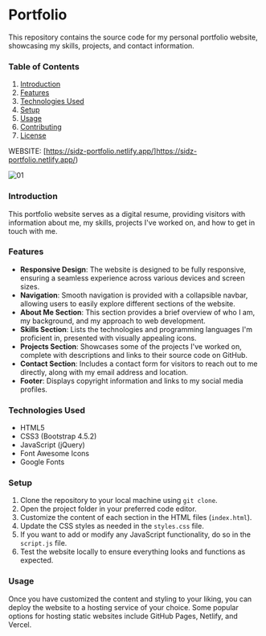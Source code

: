 # Portfolio

This repository contains the source code for my personal portfolio website, showcasing my skills, projects, and contact information.

### Table of Contents
1. [Introduction](#introduction)
2. [Features](#features)
3. [Technologies Used](#technologies-used)
4. [Setup](#setup)
5. [Usage](#usage)
6. [Contributing](#contributing)
7. [License](#license)

WEBSITE: [https://sidz-portfolio.netlify.app/]https://sidz-portfolio.netlify.app/) 

![01](https://github.com/siddhant-gayakwad/Prodigy-InfoTech-/assets/101993978/774e56e2-6514-4e7c-bcf5-3239891054b6)

### Introduction
This portfolio website serves as a digital resume, providing visitors with information about me, my skills, projects I've worked on, and how to get in touch with me.

### Features
- **Responsive Design**: The website is designed to be fully responsive, ensuring a seamless experience across various devices and screen sizes.
- **Navigation**: Smooth navigation is provided with a collapsible navbar, allowing users to easily explore different sections of the website.
- **About Me Section**: This section provides a brief overview of who I am, my background, and my approach to web development.
- **Skills Section**: Lists the technologies and programming languages I'm proficient in, presented with visually appealing icons.
- **Projects Section**: Showcases some of the projects I've worked on, complete with descriptions and links to their source code on GitHub.
- **Contact Section**: Includes a contact form for visitors to reach out to me directly, along with my email address and location.
- **Footer**: Displays copyright information and links to my social media profiles.

### Technologies Used
- HTML5
- CSS3 (Bootstrap 4.5.2)
- JavaScript (jQuery)
- Font Awesome Icons
- Google Fonts

### Setup
1. Clone the repository to your local machine using `git clone`.
2. Open the project folder in your preferred code editor.
3. Customize the content of each section in the HTML files (`index.html`).
4. Update the CSS styles as needed in the `styles.css` file.
5. If you want to add or modify any JavaScript functionality, do so in the `script.js` file.
6. Test the website locally to ensure everything looks and functions as expected.

### Usage
Once you have customized the content and styling to your liking, you can deploy the website to a hosting service of your choice. Some popular options for hosting static websites include GitHub Pages, Netlify, and Vercel.
